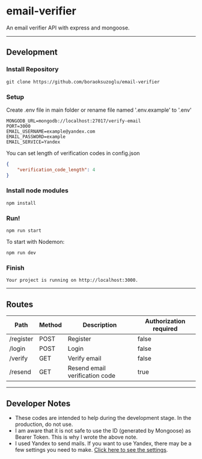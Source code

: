 # email-verifier
 
An email verifier API with express and mongoose.

---

## Development
### Install Repository
```git
git clone https://github.com/boraoksuzoglu/email-verifier
```

### Setup
Create .env file in main folder or rename file named '.env.example' to '.env'
```env
MONGODB_URL=mongodb://localhost:27017/verify-email
PORT=3000
EMAIL_USERNAME=example@yandex.com
EMAIL_PASSWORD=example
EMAIL_SERVICE=Yandex
```
You can set length of verification codes in config.json
```json
{
    "verification_code_length": 4
}
```

### Install node modules
```
npm install
```
### Run!
```
npm run start
```
To start with Nodemon:
```
npm run dev
```

### Finish
```
Your project is running on http://localhost:3000.
```
---
## Routes

| Path | Method | Description | Authorization required |
| ----------- | ----------- | ----------- | ----------- |
| /register | POST | Register | false
| /login | POST | Login | false
| /verify | GET | Verify email | false
| /resend | GET | Resend email verification code | true

---
## Developer Notes
- These codes are intended to help during the development stage.
In the production, do not use. 
- I am aware that it is not safe to use the ID (generated by Mongoose) as Bearer Token. This is why I wrote the above note.
- I used Yandex to send mails. If you want to use Yandex, there may be a few settings you need to make. [Click here to see the settings](https://yandex.com/support/mail/mail-clients/others.html).